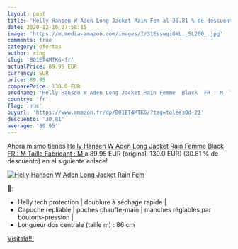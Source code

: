 ```yaml
---
layout: post
title: 'Helly Hansen W Aden Long Jacket Rain Fem al 30.81 % de descuento'
date: 2020-12-16 07:58:15
image: 'https://m.media-amazon.com/images/I/31EsswqiGkL._SL200_.jpg'
comments: true
category: ofertas
author: ring
slug: 'B01ET4MTK6-fr'
actualPrice: 89.95 EUR
currency: EUR
price: 89.95
comparePrice: 130.0 EUR
prodname: 'Helly Hansen W Aden Long Jacket Rain Femme  Black  FR : M  Taille Fabricant : M '
country: 'fr'
flag: '🇫🇷'
buyurl: 'https://www.amazon.fr/dp/B01ET4MTK6/?tag=tolees0d-21'
descuento: '30.81'
average: '89.95'
---
```


Ahora mismo tienes [Helly Hansen W Aden Long Jacket Rain Femme  Black  FR : M  Taille Fabricant : M ](https://www.amazon.fr/dp/B01ET4MTK6/?tag=tolees0d-21) a 89.95 EUR (original: 130.0 EUR) (30.81 %  de descuento) en el siguiente enlace!

[![Helly Hansen W Aden Long Jacket Rain Fem](https://m.media-amazon.com/images/I/31EsswqiGkL._SL200_.jpg)](https://www.amazon.fr/dp/B01ET4MTK6/?tag=tolees0d-21)

🔎:

- Helly tech protection | doublure à séchage rapide |
- Capuche repliable | poches chauffe-main | manches réglables par boutons-pression |
- Longueur dos centrale (taille m) : 86 cm

[Visítala!!!](https://www.amazon.fr/dp/B01ET4MTK6/?tag=tolees0d-21)
